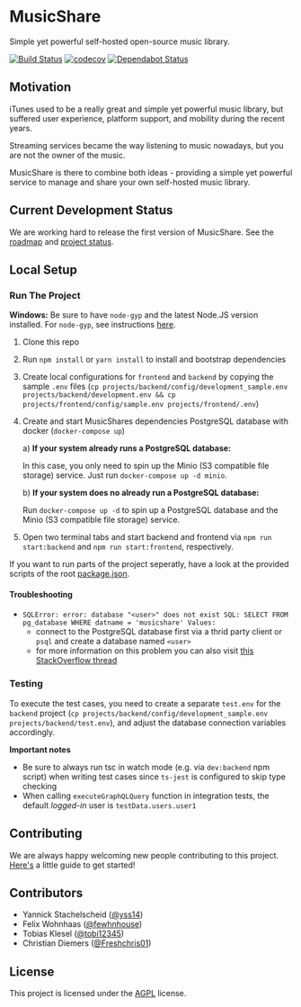 # MusicShare

Simple yet powerful self-hosted open-source music library.

[![Build Status](https://travis-ci.com/yss14/musicshare.svg?branch=master)](https://travis-ci.com/yss14/musicshare)
[![codecov](https://codecov.io/gh/yss14/musicshare/branch/master/graph/badge.svg)](https://codecov.io/gh/yss14/musicshare)
[![Dependabot Status](https://api.dependabot.com/badges/status?host=github&repo=yss14/musicshare)](https://dependabot.com)

## Motivation

iTunes used to be a really great and simple yet powerful music library, but suffered user experience, platform support, and mobility during the recent years.

Streaming services became the way listening to music nowadays, but you are not the owner of the music.

MusicShare is there to combine both ideas - providing a simple yet powerful service to manage and share your own self-hosted music library.

## Current Development Status

We are working hard to release the first version of MusicShare. See the [roadmap](https://github.com/yss14/musicshare/wiki/Roadmap) and [project status](https://github.com/yss14/musicshare/projects).

## Local Setup

### Run The Project

**Windows:** Be sure to have `node-gyp` and the latest Node.JS version installed. For `node-gyp`, see instructions [here](https://github.com/nodejs/node-gyp#installation).

1. Clone this repo
2. Run `npm install` or `yarn install` to install and bootstrap dependencies
3. Create local configurations for `frontend` and `backend` by copying the sample `.env` files (`cp projects/backend/config/development_sample.env projects/backend/development.env && cp projects/frontend/config/sample.env projects/frontend/.env`)
4. Create and start MusicShares dependencies PostgreSQL database with docker (`docker-compose up`)

   a) **If your system already runs a PostgreSQL database:**

   In this case, you only need to spin up the Minio (S3 compatible file storage) service. Just run `docker-compose up -d minio`.

   b) **If your system does no already run a PostgreSQL database:**

   Run `docker-compose up -d` to spin up a PostgreSQL database and the Minio (S3 compatible file storage) service.

5. Open two terminal tabs and start backend and frontend via `npm run start:backend` and `npm run start:frontend`, respectively.

If you want to run parts of the project seperatly, have a look at the provided scripts of the root [package.json](package.json).

#### Troubleshooting

- `SQLError: error: database "<user>" does not exist SQL: SELECT FROM pg_database WHERE datname = 'musicshare' Values:`
  - connect to the PostgreSQL database first via a thrid party client or `psql` and create a database named `<user>`
  - for more information on this problem you can also visit [this StackOverflow thread](https://stackoverflow.com/questions/17633422/psql-fatal-database-user-does-not-exist)

### Testing

To execute the test cases, you need to create a separate `test.env` for the `backend`
project (`cp projects/backend/config/development_sample.env projects/backend/test.env`),
and adjust the database connection variables accordingly.

**Important notes**

- Be sure to always run tsc in watch mode (e.g. via `dev:backend` npm script) when writing test cases since `ts-jest` is configured to skip type checking
- When calling `executeGraphQLQuery` function in integration tests, the default _logged-in_ user is `testData.users.user1`

## Contributing

We are always happy welcoming new people contributing to this project. [Here's](https://github.com/yss14/musicshare/wiki/Contributing) a little guide to get started!

## Contributors

- Yannick Stachelscheid ([@yss14](https://github.com/yss14))
- Felix Wohnhaas ([@fewhnhouse](https://github.com/fewhnhouse))
- Tobias Klesel ([@tobi12345](https://github.com/tobi12345))
- Christian Diemers ([@Freshchris01](https://github.com/Freshchris01))

## License

This project is licensed under the [AGPL](LICENSE) license.
